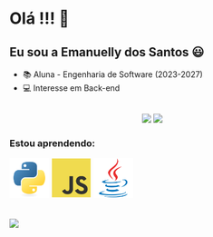 # Olá !!! 👋 

## Eu sou a Emanuelly dos Santos 😃
- 📚 Aluna - Engenharia de Software (2023-2027)
- 💻 Interesse em Back-end

<div style='display: inline_block' align="center"><br/>
    <a>
        <img height = "200em" src="https://github-readme-stats.vercel.app/api/top-langs/?username=emanuellydossantos&show_icons=true&theme=gruvbox_light&count_private=true"/>
    </a>
     <a>
        <img height = "200em" src="https://github-readme-stats.vercel.app/api?username=emanuellydossantos&show_icons=true&show_icons=true&theme=gruvbox_light&count_private=true" />
    </a>
</div>

### Estou aprendendo:
<div style='display: inline_block'>
    <img height=70 src="https://github.com/devicons/devicon/blob/master/icons/python/python-original.svg" />
    <img height=70 src="https://github.com/devicons/devicon/blob/master/icons/javascript/javascript-original.svg" />
    <img height=70 src="https://github.com/devicons/devicon/blob/master/icons/java/java-original.svg" />
</div>

</br>
</br>

<div align="left">
    <a href="https://www.linkedin.com/in/emanuelly-dos-santos-adm-ti/">
        <img src="https://img.shields.io/badge/LinkedIn-0077B5?style=for-the-badge&logo=linkedin&logoColor=white" />
    </a>
</div>
